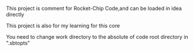 This project is comment for Rocket-Chip Code,and can be loaded in idea directly

This project is also for my learning for this core

You need to change work directory to the absolute of code root directory in ".sbtopts"